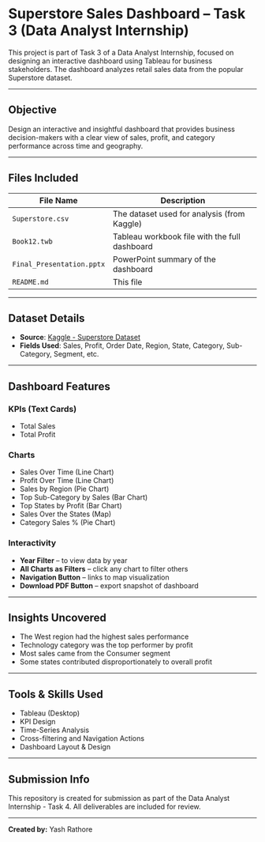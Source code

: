 
#  Superstore Sales Dashboard – Task 3 (Data Analyst Internship)

This project is part of Task 3 of a Data Analyst Internship, focused on designing an interactive dashboard using Tableau for business stakeholders. The dashboard analyzes retail sales data from the popular Superstore dataset.

---

##  Objective

Design an interactive and insightful dashboard that provides business decision-makers with a clear view of sales, profit, and category performance across time and geography.

---

##  Files Included

| File Name                  | Description                                      |
|---------------------------|--------------------------------------------------|
| `Superstore.csv`          | The dataset used for analysis (from Kaggle)      |
| `Book12.twb`              | Tableau workbook file with the full dashboard    |
| `Final_Presentation.pptx` | PowerPoint summary of the dashboard              |
| `README.md`               | This file                                        |

---

##  Dataset Details

- **Source**: [Kaggle - Superstore Dataset](https://www.kaggle.com/datasets)
- **Fields Used**: Sales, Profit, Order Date, Region, State, Category, Sub-Category, Segment, etc.

---

##  Dashboard Features

###  KPIs (Text Cards)
- Total Sales
- Total Profit

###  Charts
- Sales Over Time (Line Chart)
- Profit Over Time (Line Chart)
- Sales by Region (Pie Chart)
- Top Sub-Category by Sales (Bar Chart)
- Top States by Profit (Bar Chart)
- Sales Over the States (Map)
- Category Sales % (Pie Chart)

###  Interactivity
- **Year Filter** – to view data by year
- **All Charts as Filters** – click any chart to filter others
- **Navigation Button** – links to map visualization
- **Download PDF Button** – export snapshot of dashboard

---

##  Insights Uncovered
- The West region had the highest sales performance
- Technology category was the top performer by profit
- Most sales came from the Consumer segment
- Some states contributed disproportionately to overall profit

---

##  Tools & Skills Used
- Tableau (Desktop)
- KPI Design
- Time-Series Analysis
- Cross-filtering and Navigation Actions
- Dashboard Layout & Design

---

##  Submission Info
This repository is created for submission as part of the Data Analyst Internship - Task 4. All deliverables are included for review.

---

**Created by:** Yash Rathore
